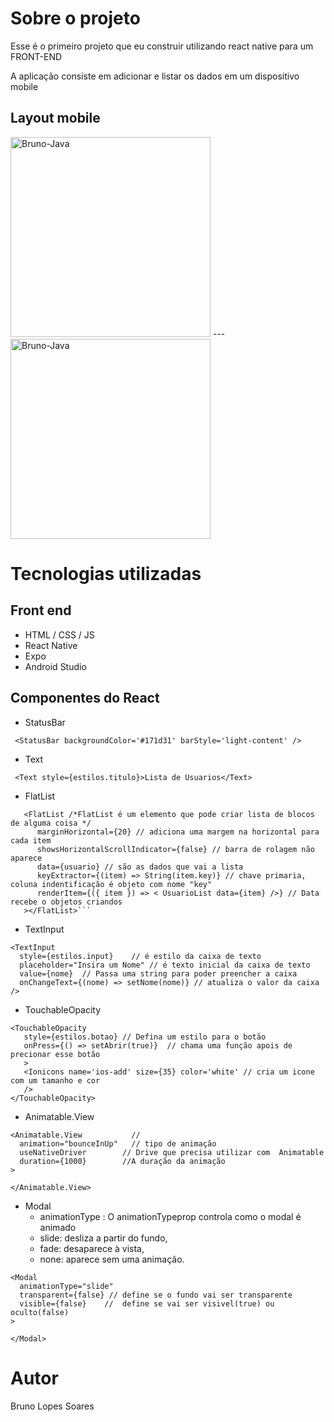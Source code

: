 
# Sobre o projeto

Esse é o primeiro projeto que eu construir utilizando react native para um FRONT-END

A aplicação consiste em adicionar e listar os dados em um dispositivo mobile

## Layout mobile
  
  <div style="display: inline-block;">
  <img  alt="Bruno-Java"  width="320" src="https://user-images.githubusercontent.com/107335359/178506133-6fdf0ab8-ca98-49b3-b695-86b1123a4641.png">
  ---
  <img  alt="Bruno-Java"  width="320" src="https://user-images.githubusercontent.com/107335359/178510151-e888597a-b260-410a-80a3-edde7c7a8cc4.png">
  </div>

# Tecnologias utilizadas
## Front end
- HTML / CSS / JS 
- React Native
- Expo
- Android Studio

## Componentes do React
- StatusBar
```
 <StatusBar backgroundColor='#171d31' barStyle='light-content' />
```

- Text      
```
 <Text style={estilos.titulo}>Lista de Usuarios</Text> 
```

- FlatList      
``` 
   <FlatList /*FlatList é um elemento que pode criar lista de blocos de alguma coisa */
      marginHorizontal={20} // adiciona uma margem na horizontal para cada item
      showsHorizontalScrollIndicator={false} // barra de rolagem não aparece
      data={usuario} // são as dados que vai a lista
      keyExtractor={(item) => String(item.key)} // chave primaria, coluna indentificação é objeto com nome "key"
      renderItem={({ item }) => < UsuarioList data={item} />} // Data recebe o objetos criandos
   ></FlatList>```
```
- TextInput      
```
<TextInput
  style={estilos.input}    // é estilo da caixa de texto
  placeholder="Insira um Nome" // é texto inicial da caixa de texto
  value={nome}  // Passa uma string para poder preencher a caixa
  onChangeText={(nome) => setNome(nome)} // atualiza o valor da caixa 
/>
```
- TouchableOpacity      
```
<TouchableOpacity
   style={estilos.botao} // Defina um estilo para o botão
   onPress={() => setAbrir(true)}  // chama uma função apois de precionar esse botão
   >
   <Ionicons name='ios-add' size={35} color='white' // cria um icone com um tamanho e cor 
   />
</TouchableOpacity>
```

- Animatable.View    
```
<Animatable.View           // 
  animation="bounceInUp"   // tipo de animação
  useNativeDriver        // Drive que precisa utilizar com  Animatable
  duration={1000}        //A duração da animação
>

</Animatable.View>

```

- Modal  
  - animationType : O animationTypeprop controla como o modal é animado
  - slide: desliza a partir do fundo,
  - fade: desaparece à vista,
  - none: aparece sem uma animação.       
```
<Modal
  animationType="slide"
  transparent={false} // define se o fundo vai ser transparente
  visible={false}    //  define se vai ser visivel(true) ou oculto(false)
>

</Modal>
```

# Autor

Bruno Lopes Soares
